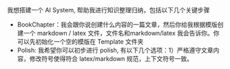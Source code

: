我想搭建一个 AI System, 帮助我进行知识整理归纳，包括以下几个关键步骤

- BookChapter：我会跟你说创建什么内容的一篇文章，然后你给我根据模版创建一个 markdown / latex 文件，文件名和markdown/latex 我会告诉你。你可以先初始化一个空的模版在 Template 文件夹
- Polish: 我希望你可以初步进行 polish, 有以下几个选项：1）严格遵守文章内容，修改符号使得符合 latex/markdown 规范，上下文符号一致。